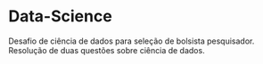# Data-Science
Desafio de ciência de dados para seleção de bolsista pesquisador. Resolução de duas questões sobre ciência de dados.
